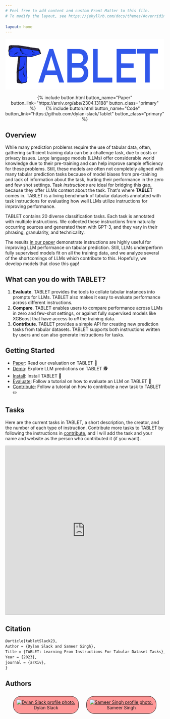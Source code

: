 ```yaml
---
# Feel free to add content and custom Front Matter to this file.
# To modify the layout, see https://jekyllrb.com/docs/themes/#overriding-theme-defaults

layout: home
---
```



<p align="center">
  <img height="160" src="assets/logo.png" alt="TABLET Logo">
</p>

<center>
{% include button.html button_name="Paper" button_link="https://arxiv.org/abs/2304.13188" button_class="primary" %}&nbsp;&nbsp;&nbsp;&nbsp;&nbsp;&nbsp;&nbsp;&nbsp;{% include button.html button_name="Code" button_link="https://github.com/dylan-slack/Tablet" button_class="primary" %}
</center>

## Overview

While many prediction problems require the use of tabular data, often, gathering sufficient training data can be a challenge task, due to costs or privacy issues.
Large language models (LLMs) offer considerable world knowledge due to their pre-training and can help improve sample efficiency for these problems.
Still, these models are often not completely aligned with many tabular prediction tasks because of model biases from pre-training and lack of information about the task, hurting their performance in the zero and few shot settings.
Task _instructions_ are ideal for bridging this gap, because they offer LLMs context about the task. That's where **TABLET** comes in. 
TABLET is a living benchmark of tabular datasets annotated with task instructions for evaluating how well LLMs utilize
instructions for improving performance.

TABLET contains 20 diverse classification tasks.
Each task is annotated with multiple instructions. We collected these instructions from naturally occurring sources and generated them with GPT-3, and they vary in their
phrasing, granularity, and technicality.

The results [in our paper](https://arxiv.org/abs/2304.13188) demonstrate instructions are highly useful for improving LLM performance on tabular prediction. Still, LLMs underperform fully supervised models fit on all the training data, and we analyze several of the shortcomings of LLMs which contribute to this. Hopefully, we develop models that close this gap! 


## What can you do with TABLET?

1. **Evaluate**. TABLET provides the tools to collate tabular instances into prompts for LLMs. TABLET also makes it easy to evaluate performance across different instructions.
2. **Compare**. TABLET enables users to compare performance across LLMs in zero and few-shot settings, or against fully supervised models like XGBoost that have access to _all_ the training data.
3. **Contribute**. TABLET provides a simple API for creating new prediction tasks from tabular datasets. TABLET supports both instructions written by users and can also generate instructions for tasks.

## Getting Started

- [Paper](https://arxiv.org/abs/2304.13188): Read our evaluation on TABLET 📝
- [Demo](https://dylanslacks.website/Tablet/demo/): Explore LLM predictions on TABLET 🕵️
- [Install](https://dylanslacks.website/Tablet/install/): Install TABLET 💾
- [Evaluate](https://dylanslacks.website/Tablet/evaluate/): Follow a tutorial on how to evaluate an LLM on TABLET 💯
- [Contribute](https://dylanslacks.website/Tablet/contribute/): Follow a tutorial on how to contribute a new task to TABLET ✏️

## Tasks

Here are the current tasks in TABLET, a short description, the creator, and the number of each type of instruction. Contribute more tasks to TABLET by following the instructions in [contribute](contribute), and I will add the task and your name and website as the person who contributed it (if you want).

<iframe class="airtable-embed" src="https://airtable.com/embed/shr42xpzNOKcUmXse?backgroundColor=blue&viewControls=on" frameborder="0" onmousewheel="" width="100%" height="533" style="background: transparent; border: 1px solid #ccc;"></iframe>

## Citation

```latex
@article{tabletSlack23,
Author = {Dylan Slack and Sameer Singh},
Title = {TABLET: Learning From Instructions For Tabular Dataset Tasks},
Year = {2023},
journal = {arXiv},
}
```

## Authors

<style>
    .img-container {
        border-radius: 25px;
        background: #ff9797;
        text-align: center;
        border: 1px solid black;
        padding: 10px;
        display: inline-block;
        margin: 10px;
    }
</style>

<center>
    <div class="img-container">
        <a href="https://dylanslacks.website">
            <img src="https://dylanslacks.website/images/me.jpeg" height="150px" alt="Dylan Slack profile photo.">
        </a>
        <div class="caption">Dylan Slack</div>
    </div>
    <div class="img-container">
        <a href="http://sameersingh.org">
            <img src="http://sameersingh.org/img/face/mr-singh-face.jpg" height="150px" alt="Sameer Singh profile photo.">
        </a>
        <div class="caption">Sameer Singh</div>
    </div>
</center>
